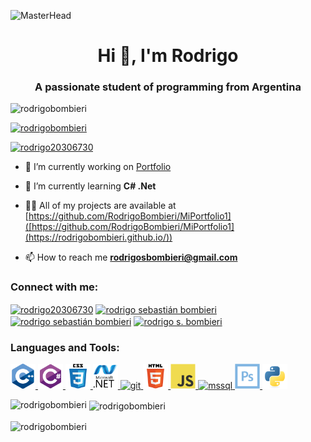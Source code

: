 ![MasterHead](https://camo.githubusercontent.com/5dc6ee33381917e41fc9c4951799268998f11a9b864399bf79a0842e4f9b194d/68747470733a2f2f692e696d6775722e636f6d2f315a76566b44632e676966)
<h1 align="center">Hi 👋, I'm Rodrigo</h1>
<h3 align="center">A passionate student of programming from Argentina</h3>


<p align="left"> <img src="https://komarev.com/ghpvc/?username=rodrigobombieri&label=Profile%20views&color=0e75b6&style=flat" alt="rodrigobombieri" /> </p>

<p align="left"> <a href="https://github.com/ryo-ma/github-profile-trophy"><img src="https://github-profile-trophy.vercel.app/?username=rodrigobombieri" alt="rodrigobombieri" /></a> </p>

<p align="left"> <a href="https://twitter.com/rodrigo20306730" target="blank"><img src="https://img.shields.io/twitter/follow/rodrigo20306730?logo=twitter&style=for-the-badge" alt="rodrigo20306730" /></a> </p>

- 🔭 I’m currently working on [Portfolio](https://github.com/RodrigoBombieri/MiPortfolio1)

- 🌱 I’m currently learning **C# .Net**

- 👨‍💻 All of my projects are available at [https://github.com/RodrigoBombieri/MiPortfolio1]([https://github.com/RodrigoBombieri/MiPortfolio1](https://rodrigobombieri.github.io/))

- 📫 How to reach me **rodrigosbombieri@gmail.com**


<h3 align="left">Connect with me:</h3>
<p align="left">
<a href="https://twitter.com/rodrigo20306730" target="blank"><img align="center" src="https://raw.githubusercontent.com/rahuldkjain/github-profile-readme-generator/master/src/images/icons/Social/twitter.svg" alt="rodrigo20306730" height="30" width="40" /></a>
<a href="https://linkedin.com/in/rodrigo sebastián bombieri" target="blank"><img align="center" src="https://raw.githubusercontent.com/rahuldkjain/github-profile-readme-generator/master/src/images/icons/Social/linked-in-alt.svg" alt="rodrigo sebastián bombieri" height="30" width="40" /></a>
<a href="https://fb.com/rodrigo sebastián bombieri" target="blank"><img align="center" src="https://raw.githubusercontent.com/rahuldkjain/github-profile-readme-generator/master/src/images/icons/Social/facebook.svg" alt="rodrigo sebastián bombieri" height="30" width="40" /></a>
<a href="https://instagram.com/rodrigo s. bombieri" target="blank"><img align="center" src="https://raw.githubusercontent.com/rahuldkjain/github-profile-readme-generator/master/src/images/icons/Social/instagram.svg" alt="rodrigo s. bombieri" height="30" width="40" /></a>
</p>

<h3 align="left">Languages and Tools:</h3>
<p align="left"> <a href="https://www.w3schools.com/cpp/" target="_blank" rel="noreferrer"> <img src="https://raw.githubusercontent.com/devicons/devicon/master/icons/cplusplus/cplusplus-original.svg" alt="cplusplus" width="40" height="40"/> </a> <a href="https://www.w3schools.com/cs/" target="_blank" rel="noreferrer"> <img src="https://raw.githubusercontent.com/devicons/devicon/master/icons/csharp/csharp-original.svg" alt="csharp" width="40" height="40"/> </a> <a href="https://www.w3schools.com/css/" target="_blank" rel="noreferrer"> <img src="https://raw.githubusercontent.com/devicons/devicon/master/icons/css3/css3-original-wordmark.svg" alt="css3" width="40" height="40"/> </a> <a href="https://dotnet.microsoft.com/" target="_blank" rel="noreferrer"> <img src="https://raw.githubusercontent.com/devicons/devicon/master/icons/dot-net/dot-net-original-wordmark.svg" alt="dotnet" width="40" height="40"/> </a> <a href="https://git-scm.com/" target="_blank" rel="noreferrer"> <img src="https://www.vectorlogo.zone/logos/git-scm/git-scm-icon.svg" alt="git" width="40" height="40"/> </a> <a href="https://www.w3.org/html/" target="_blank" rel="noreferrer"> <img src="https://raw.githubusercontent.com/devicons/devicon/master/icons/html5/html5-original-wordmark.svg" alt="html5" width="40" height="40"/> </a> <a href="https://developer.mozilla.org/en-US/docs/Web/JavaScript" target="_blank" rel="noreferrer"> <img src="https://raw.githubusercontent.com/devicons/devicon/master/icons/javascript/javascript-original.svg" alt="javascript" width="40" height="40"/> </a> <a href="https://www.microsoft.com/en-us/sql-server" target="_blank" rel="noreferrer"> <img src="https://www.svgrepo.com/show/303229/microsoft-sql-server-logo.svg" alt="mssql" width="40" height="40"/> </a> <a href="https://www.photoshop.com/en" target="_blank" rel="noreferrer"> <img src="https://raw.githubusercontent.com/devicons/devicon/master/icons/photoshop/photoshop-line.svg" alt="photoshop" width="40" height="40"/> </a> <a href="https://www.python.org" target="_blank" rel="noreferrer"> <img src="https://raw.githubusercontent.com/devicons/devicon/master/icons/python/python-original.svg" alt="python" width="40" height="40"/> </a> </p>

<p><img align="left" src="https://github-readme-stats.vercel.app/api/top-langs?username=rodrigobombieri&show_icons=true&locale=en&layout=compact" alt="rodrigobombieri" /></p>

<p>&nbsp;<img align="center" src="https://github-readme-stats.vercel.app/api?username=rodrigobombieri&show_icons=true&locale=en" alt="rodrigobombieri" /></p>

<p><img align="center" src="https://github-readme-streak-stats.herokuapp.com/?user=rodrigobombieri&" alt="rodrigobombieri" /></p>

